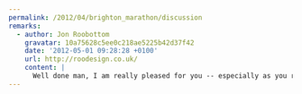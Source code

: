 ```yaml
---
permalink: /2012/04/brighton_marathon/discussion
remarks:
  - author: Jon Roobottom
    gravatar: 10a75628c5ee0c218ae5225b42d37f42
    date: '2012-05-01 09:28:28 +0100'
    url: http://roodesign.co.uk/
    content: |
      Well done man, I am really pleased for you -- especially as you ran the whole distance. I think this earns you 3.4 seconds of smug satisfaction.
---
```

